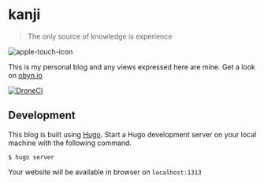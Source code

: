 # kanji

> The only source of knowledge is experience

![apple-touch-icon](https://user-images.githubusercontent.com/2095991/42126377-eedba9ca-7c87-11e8-8548-0df8f1e6d708.png)

This is my personal blog and any views expressed here are mine. Get a look on [obyn.io](https://obyn.io)

[![DroneCI](https://drone.obyn.io/api/badges/obynio/kanji/status.svg)](https://drone.obyn.io/obynio/kanji)

## Development

This blog is built using [Hugo](https://gohugo.io/).
Start a Hugo development server on your local machine with the following command.

```
$ hugo server
```

Your website will be available in browser on `localhost:1313`
